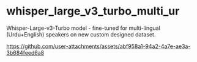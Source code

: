 # whisper_large_v3_turbo_multi_ur
Whisper-Large-v3-Turbo model - fine-tuned for multi-lingual (Urdu+English) speakers on new custom designed dataset.


https://github.com/user-attachments/assets/abf958a1-94a2-4a7e-ae3a-3b684feed6a8

